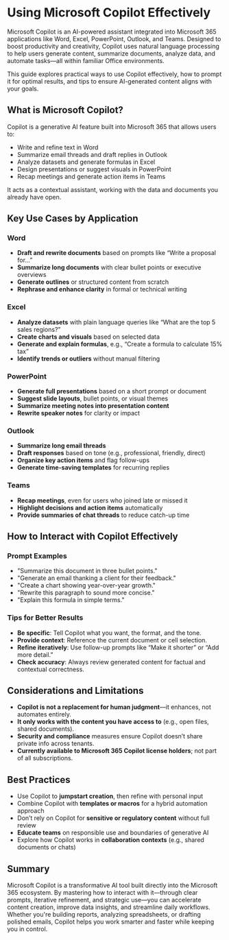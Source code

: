 # Using Microsoft Copilot Effectively

Microsoft Copilot is an AI-powered assistant integrated into Microsoft 365 applications like Word, Excel, PowerPoint, Outlook, and Teams. Designed to boost productivity and creativity, Copilot uses natural language processing to help users generate content, summarize documents, analyze data, and automate tasks—all within familiar Office environments.

This guide explores practical ways to use Copilot effectively, how to prompt it for optimal results, and tips to ensure AI-generated content aligns with your goals.

## What is Microsoft Copilot?

Copilot is a generative AI feature built into Microsoft 365 that allows users to:

- Write and refine text in Word
- Summarize email threads and draft replies in Outlook
- Analyze datasets and generate formulas in Excel
- Design presentations or suggest visuals in PowerPoint
- Recap meetings and generate action items in Teams

It acts as a contextual assistant, working with the data and documents you already have open.

## Key Use Cases by Application

### Word

- **Draft and rewrite documents** based on prompts like “Write a proposal for…”
- **Summarize long documents** with clear bullet points or executive overviews
- **Generate outlines** or structured content from scratch
- **Rephrase and enhance clarity** in formal or technical writing

### Excel

- **Analyze datasets** with plain language queries like “What are the top 5 sales regions?”
- **Create charts and visuals** based on selected data
- **Generate and explain formulas**, e.g., “Create a formula to calculate 15% tax”
- **Identify trends or outliers** without manual filtering

### PowerPoint

- **Generate full presentations** based on a short prompt or document
- **Suggest slide layouts**, bullet points, or visual themes
- **Summarize meeting notes into presentation content**
- **Rewrite speaker notes** for clarity or impact

### Outlook

- **Summarize long email threads**
- **Draft responses** based on tone (e.g., professional, friendly, direct)
- **Organize key action items** and flag follow-ups
- **Generate time-saving templates** for recurring replies

### Teams

- **Recap meetings**, even for users who joined late or missed it
- **Highlight decisions and action items** automatically
- **Provide summaries of chat threads** to reduce catch-up time

## How to Interact with Copilot Effectively

### Prompt Examples

- "Summarize this document in three bullet points."
- "Generate an email thanking a client for their feedback."
- "Create a chart showing year-over-year growth."
- "Rewrite this paragraph to sound more concise."
- "Explain this formula in simple terms."

### Tips for Better Results

- **Be specific**: Tell Copilot what you want, the format, and the tone.
- **Provide context**: Reference the current document or cell selection.
- **Refine iteratively**: Use follow-up prompts like “Make it shorter” or “Add more detail.”
- **Check accuracy**: Always review generated content for factual and contextual correctness.

## Considerations and Limitations

- **Copilot is not a replacement for human judgment**—it enhances, not automates entirely.
- **It only works with the content you have access to** (e.g., open files, shared documents).
- **Security and compliance** measures ensure Copilot doesn’t share private info across tenants.
- **Currently available to Microsoft 365 Copilot license holders**; not part of all subscriptions.

## Best Practices

- Use Copilot to **jumpstart creation**, then refine with personal input
- Combine Copilot with **templates or macros** for a hybrid automation approach
- Don’t rely on Copilot for **sensitive or regulatory content** without full review
- **Educate teams** on responsible use and boundaries of generative AI
- Explore how Copilot works in **collaboration contexts** (e.g., shared documents or chats)

## Summary

Microsoft Copilot is a transformative AI tool built directly into the Microsoft 365 ecosystem. By mastering how to interact with it—through clear prompts, iterative refinement, and strategic use—you can accelerate content creation, improve data insights, and streamline daily workflows. Whether you're building reports, analyzing spreadsheets, or drafting polished emails, Copilot helps you work smarter and faster while keeping you in control.
